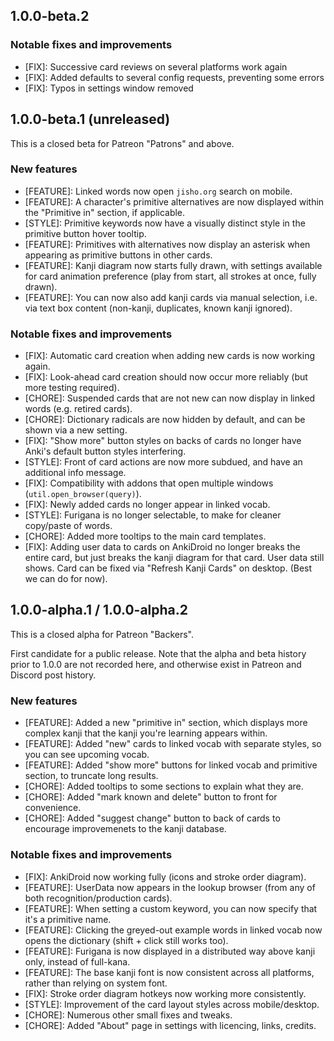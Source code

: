 ## 1.0.0-beta.2

### Notable fixes and improvements

- [FIX]: Successive card reviews on several platforms work again
- [FIX]: Added defaults to several config requests, preventing some errors
- [FIX]: Typos in settings window removed

## 1.0.0-beta.1 (unreleased)

This is a closed beta for Patreon "Patrons" and above.

### New features

- [FEATURE]: Linked words now open `jisho.org` search on mobile.
- [FEATURE]: A character's primitive alternatives are now displayed within the "Primitive in" section, if applicable.
- [STYLE]: Primitive keywords now have a visually distinct style in the primitive button hover tooltip.
- [FEATURE]: Primitives with alternatives now display an asterisk when appearing as primitive buttons in other cards.
- [FEATURE]: Kanji diagram now starts fully drawn, with settings available for card animation preference (play from start, all strokes at once, fully drawn).
- [FEATURE]: You can now also add kanji cards via manual selection, i.e. via text box content (non-kanji, duplicates, known kanji ignored).

### Notable fixes and improvements

- [FIX]: Automatic card creation when adding new cards is now working again.
- [FIX]: Look-ahead card creation should now occur more reliably (but more testing required).
- [CHORE]: Suspended cards that are not new can now display in linked words (e.g. retired cards).
- [CHORE]: Dictionary radicals are now hidden by default, and can be shown via a new setting.
- [FIX]: "Show more" button styles on backs of cards no longer have Anki's default button styles interfering.
- [STYLE]: Front of card actions are now more subdued, and have an additional info message.
- [FIX]: Compatibility with addons that open multiple windows (`util.open_browser(query)`).
- [FIX]: Newly added cards no longer appear in linked vocab.
- [STYLE]: Furigana is no longer selectable, to make for cleaner copy/paste of words.
- [CHORE]: Added more tooltips to the main card templates.
- [FIX]: Adding user data to cards on AnkiDroid no longer breaks the entire card, but just breaks the kanji diagram for that card. User data still shows. Card can be fixed via "Refresh Kanji Cards" on desktop. (Best we can do for now).

## 1.0.0-alpha.1 / 1.0.0-alpha.2

This is a closed alpha for Patreon "Backers".

First candidate for a public release. Note that the alpha and beta history prior to 1.0.0 are not recorded here, and otherwise exist in Patreon and Discord post history.

### New features

- [FEATURE]: Added a new "primitive in" section, which displays more complex kanji that the kanji you're learning appears within.
- [FEATURE]: Added "new" cards to linked vocab with separate styles, so you can see upcoming vocab.
- [FEATURE]: Added "show more" buttons for linked vocab and primitive section, to truncate long results.
- [CHORE]: Added tooltips to some sections to explain what they are.
- [CHORE]: Added "mark known and delete" button to front for convenience.
- [CHORE]: Added "suggest change" button to back of cards to encourage improvemenets to the kanji database.

### Notable fixes and improvements

- [FIX]: AnkiDroid now working fully (icons and stroke order diagram).
- [FEATURE]: UserData now appears in the lookup browser (from any of both recognition/production cards).
- [FEATURE]: When setting a custom keyword, you can now specify that it's a primitive name.
- [FEATURE]: Clicking the greyed-out example words in linked vocab now opens the dictionary (shift + click still works too).
- [FEATURE]: Furigana is now displayed in a distributed way above kanji only, instead of full-kana.
- [FEATURE]: The base kanji font is now consistent across all platforms, rather than relying on system font.
- [FIX]: Stroke order diagram hotkeys now working more consistently.
- [STYLE]: Improvement of the card layout styles across mobile/desktop.
- [CHORE]: Numerous other small fixes and tweaks.
- [CHORE]: Added "About" page in settings with licencing, links, credits.
